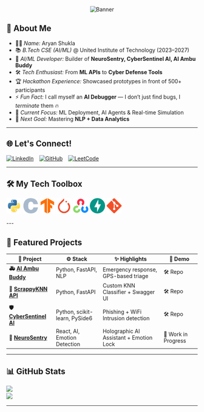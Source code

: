 <p align="center">
  <img src="https://capsule-render.vercel.app/api?type=waving&color=E62429&height=150&section=header&text=Aryan Shukla%20%7C%20Debugger%20Hunter&fontSize=24&fontColor=ffffff&desc=🕸+Welcome+to+my+multiverse+of+code!+🧠&descAlignY=65&descAlign=65" alt="Banner">
</p>


## 💫 About Me  
- 👨‍💻 *Name:* Aryan Shukla  
- 📚 *B.Tech CSE (AI/ML)* @ United Institute of Technology (2023–2027)  
- 🧠 *AI/ML Developer:* Builder of **NeuroSentry, CyberSentinel AI, AI Ambu Buddy**  
- 🛠 *Tech Enthusiast:* From **ML APIs** to **Cyber Defense Tools**  
- 🏆 *Hackathon Experience:* Showcased prototypes in front of 500+ participants  
- ⚡ *Fun Fact:* I call myself an **AI Debugger** — I don’t just find bugs, I *terminate* them 🔥  
- 💼 *Current Focus:* ML Deployment, AI Agents & Real-time Simulation  
- 🌱 *Next Goal:* Mastering **NLP + Data Analytics**  

---

## 🌐 Let's Connect!

<div style="display: flex; gap: 15px; align-items: center;">
  <!-- LinkedIn -->
  <a href="https://www.linkedin.com/in/aryan-shukla-3821b135a/" target="_blank">
    <img src="https://cdn-icons-png.flaticon.com/512/174/174857.png" width="32" alt="LinkedIn" />
  </a>

  <!-- GitHub -->
  <a href="https://github.com/Aryanshukla578" target="_blank">
    <img src="https://cdn-icons-png.flaticon.com/512/733/733553.png" width="32" alt="GitHub" />
  </a>

  <!-- LeetCode -->
  <a href="https://leetcode.com/u/Aryan578/" target="_blank">
    <img src="https://upload.wikimedia.org/wikipedia/commons/8/8e/LeetCode_Logo_1.png" width="32" alt="LeetCode" />
  </a>
</div>

---

## 🛠 My Tech Toolbox  
<p align="left">
<img src="https://github.com/devicons/devicon/blob/master/icons/python/python-original.svg" width="40" title="Python"/>
<img src="https://github.com/devicons/devicon/blob/master/icons/c/c-original.svg" width="40" title="C"/>
<img src="https://github.com/devicons/devicon/blob/master/icons/tensorflow/tensorflow-original.svg" width="40" title="TensorFlow"/>
<img src="https://github.com/devicons/devicon/blob/master/icons/pytorch/pytorch-original.svg" width="40" title="PyTorch"/>
<img src="https://github.com/devicons/devicon/blob/master/icons/opencv/opencv-original.svg" width="40" title="OpenCV"/>
<img src="https://github.com/devicons/devicon/blob/master/icons/fastapi/fastapi-original.svg" width="40" title="FastAPI"/>
<img src="https://github.com/devicons/devicon/blob/master/icons/git/git-original.svg" width="40" title="Git"/>
</p>
---

## 🚀 Featured Projects  

| 🚨 Project | ⚙ Stack | ✨ Highlights | 🔗 Demo |
|-----------|----------|---------------|---------|
| **🚑 [AI Ambu Buddy](https://github.com/Aryanshukla578/AI_Ambu)** | Python, FastAPI, NLP | Emergency response, GPS-based triage | 🛠 Repo |
| **🤖 [ScrappyKNN API](https://github.com/Aryanshukla578/ScrappyKNN-FastAPI-Iris)** | Python, FastAPI | Custom KNN Classifier + Swagger UI | 🛠 Repo |
| **🛡 [CyberSentinel AI](https://github.com/Aryanshukla578/CyberSentinel-AI)** | Python, scikit-learn, PySide6 | Phishing + WiFi Intrusion detection | 🛠 Repo |
| **🔐 [NeuroSentry](#)** | React, AI, Emotion Detection | Holographic AI Assistant + Emotion Lock | 🚧 Work in Progress |

---

## 📊 GitHub Stats  

![](https://github-readme-stats.vercel.app/api?username=Aryanshukla578&theme=tokyonight&hide_border=false&count_private=true&show_icons=true)  
![](https://github-readme-stats.vercel.app/api/top-langs/?username=Aryanshukla578&theme=tokyonight&hide_border=false&layout=compact)

---

